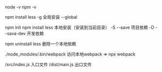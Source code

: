node -v
npm -v

npm install less -g 全局安装  --global



npm init
npm install less 本地安装（安装到当前目录）
-S  --save 项目依赖
-D  --sava-dev  开发依赖
<!-- 强烈建议安装到本地 -->
<!-- less 依赖了其他好多项目 我们的项目 依赖 less1 xxx2 yyy3 -->

npm uninstall less 删除一个本地依赖



./node_modules/.bin/webpack 访问本地webpack  => npx webpack

/src/index.js 入口文件
/dist/main.js 出口文件